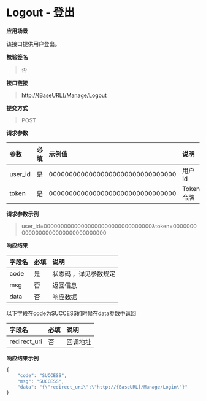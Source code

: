 # Logout - 登出

**应用场景**

该接口提供用户登出。

**校验签名**

> 否

**接口链接**

> [http://{BaseURL}/Manage/Logout](http://{BaseURL}/Manage/Logout)

**提交方式**

> POST

**请求参数**

| 参数 | 必填 | 示例值 | 说明 |
| :--- | :--- | :--- | :--- |
| user\_id | 是 | 00000000000000000000000000000000 | 用户Id |
| token | 是 | 00000000000000000000000000000000 | Token令牌 |

**请求参数示例**

> user\_id=00000000000000000000000000000000&token=00000000000000000000000000000000

**响应结果**

| 字段名 | 必填 | 说明 |
| :--- | :--- | :--- |
| code | 是 | 状态码 ，详见参数规定 |
| msg | 否 | 返回信息 |
| data | 否 | 响应数据 |

以下字段在code为SUCCESS的时候在data参数中返回

| 字段名 | 必填 | 说明 |
| :--- | :--- | :--- |
| redirect\_uri | 否 | 回调地址 |

**响应结果示例**

```js
{
    "code": "SUCCESS",
    "msg": "SUCCESS",
    "data": "{\"redirect_uri\":\"http://{BaseURL}/Manage/Login\"}"
}
```



